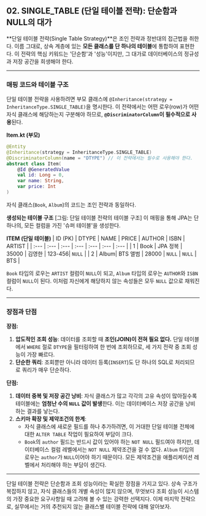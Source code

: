 ## 02\. SINGLE\_TABLE (단일 테이블 전략): 단순함과 NULL의 대가

\*\*단일 테이블 전략(Single Table Strategy)\*\*은 조인 전략과 정반대의 접근법을 취한다. 이름 그대로, 상속 계층에 있는 **모든 클래스를 단 하나의 테이블**에 통합하여 표현한다. 이 전략의 핵심 키워드는 '단순함'과 '성능'이지만, 그 대가로 데이터베이스의 정규성과 저장 공간을 희생해야 한다.

-----

### **매핑 코드와 테이블 구조**

단일 테이블 전략을 사용하려면 부모 클래스에 `@Inheritance(strategy = InheritanceType.SINGLE_TABLE)`을 명시한다. 이 전략에서는 어떤 로우(row)가 어떤 자식 클래스에 해당하는지 구분해야 하므로, **`@DiscriminatorColumn`이 필수적으로 사용**된다.

**Item.kt (부모)**

```kotlin
@Entity
@Inheritance(strategy = InheritanceType.SINGLE_TABLE)
@DiscriminatorColumn(name = "DTYPE") // 이 전략에서는 필수로 사용해야 한다.
abstract class Item(
    @Id @GeneratedValue
    val id: Long = 0,
    var name: String,
    var price: Int
)
```

자식 클래스(`Book`, `Album`)의 코드는 조인 전략과 동일하다.

**생성되는 테이블 구조**
[그림: 단일 테이블 전략의 테이블 구조]
이 매핑을 통해 JPA는 단 하나의, 모든 컬럼을 가진 '슈퍼 테이블'을 생성한다.

**ITEM (단일 테이블)**
| ID (PK) | DTYPE | NAME | PRICE | AUTHOR | ISBN | ARTIST |
| :--- | :--- | :--- | :--- | :--- | :--- | :--- |
| 1 | Book | JPA 정복 | 35000 | 김영한 | 123-456| `NULL` |
| 2 | Album| BTS 앨범 | 28000 | `NULL` | `NULL` | BTS |

`Book` 타입의 로우는 `ARTIST` 컬럼이 `NULL`이 되고, `Album` 타입의 로우는 `AUTHOR`와 `ISBN` 컬럼이 `NULL`이 된다. 이처럼 자신에게 해당하지 않는 속성들은 모두 `NULL` 값으로 채워진다.

-----

### **장점과 단점**

**장점:**

1.  **압도적인 조회 성능**: 데이터를 조회할 때 **조인(JOIN)이 전혀 필요 없다.** 단일 테이블에서 `WHERE` 절로 `DTYPE`을 필터링하여 한 번에 조회하므로, 세 가지 전략 중 조회 성능이 가장 빠르다.
2.  **단순한 쿼리**: 조회뿐만 아니라 데이터 등록(`INSERT`)도 단 하나의 SQL로 처리되므로 쿼리가 매우 단순하다.

**단점:**

1.  **데이터 중복 및 저장 공간 낭비**: 자식 클래스가 많고 각각의 고유 속성이 많아질수록 테이블에는 **엄청난 수의 `NULL` 값이 발생**한다. 이는 데이터베이스 저장 공간을 낭비하는 결과를 낳는다.
2.  **스키마 확장 및 제약조건의 한계**:
      * 자식 클래스에 새로운 필드를 하나 추가하려면, 이 거대한 단일 테이블 전체에 대한 `ALTER TABLE` 작업이 필요하여 부담이 크다.
      * `Book`의 `author` 필드는 반드시 값이 있어야 하는 `NOT NULL` 필드여야 하지만, 데이터베이스 컬럼 레벨에서는 `NOT NULL` 제약조건을 걸 수 없다. `Album` 타입의 로우는 `author`가 `NULL`이어야 하기 때문이다. 모든 제약조건을 애플리케이션 레벨에서 처리해야 하는 부담이 생긴다.

-----

단일 테이블 전략은 단순함과 조회 성능이라는 확실한 장점을 가지고 있다. 상속 구조가 복잡하지 않고, 자식 클래스들의 개별 속성이 많지 않으며, 무엇보다 조회 성능이 시스템의 가장 중요한 요구사항일 때 고려해 볼 수 있는 강력한 선택지다. 이제 마지막 전략으로, 실무에서는 거의 추천되지 않는 클래스별 테이블 전략에 대해 알아보자.